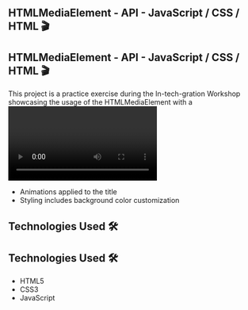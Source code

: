 ## HTMLMediaElement - API - JavaScript / CSS / HTML 🎬
## HTMLMediaElement - API - JavaScript / CSS / HTML  🎬

This project is a practice exercise during the In-tech-gration Workshop showcasing the usage of the HTMLMediaElement with a <video> tag. 
It includes custom controls for play and pause functionality, a progress bar, and navigation to the next video. 
@@ -12,7 +12,7 @@ Additionally, an image is used as a poster for the video, and animations are app
- Animations applied to the title
- Styling includes background color customization

## Technologies Used  🛠️
## Technologies Used   🛠️
- HTML5
- CSS3
- JavaScript
